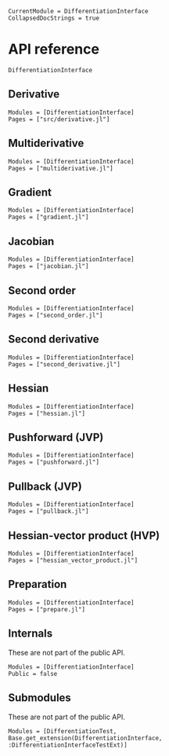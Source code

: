 ```@meta
CurrentModule = DifferentiationInterface
CollapsedDocStrings = true
```

# API reference

```@docs
DifferentiationInterface
```

## Derivative

```@autodocs
Modules = [DifferentiationInterface]
Pages = ["src/derivative.jl"]
```

## Multiderivative

```@autodocs
Modules = [DifferentiationInterface]
Pages = ["multiderivative.jl"]
```

## Gradient

```@autodocs
Modules = [DifferentiationInterface]
Pages = ["gradient.jl"]
```

## Jacobian

```@autodocs
Modules = [DifferentiationInterface]
Pages = ["jacobian.jl"]
```

## Second order

```@autodocs
Modules = [DifferentiationInterface]
Pages = ["second_order.jl"]
```

## Second derivative

```@autodocs
Modules = [DifferentiationInterface]
Pages = ["second_derivative.jl"]
```

## Hessian

```@autodocs
Modules = [DifferentiationInterface]
Pages = ["hessian.jl"]
```

## Pushforward (JVP)

```@autodocs
Modules = [DifferentiationInterface]
Pages = ["pushforward.jl"]
```

## Pullback (JVP)

```@autodocs
Modules = [DifferentiationInterface]
Pages = ["pullback.jl"]
```

## Hessian-vector product (HVP)

```@autodocs
Modules = [DifferentiationInterface]
Pages = ["hessian_vector_product.jl"]
```

## Preparation

```@autodocs
Modules = [DifferentiationInterface]
Pages = ["prepare.jl"]
```

## Internals

These are not part of the public API.

```@autodocs
Modules = [DifferentiationInterface]
Public = false
```

## Submodules

These are not part of the public API.

```@autodocs
Modules = [DifferentiationTest, Base.get_extension(DifferentiationInterface, :DifferentiationInterfaceTestExt)]
```

